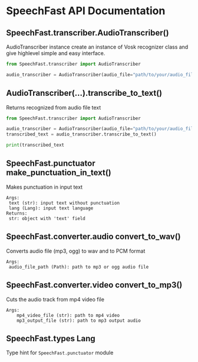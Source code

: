 # SpeechFast  API Documentation

## SpeechFast.transcriber.AudioTranscriber()

AudioTranscriber instance create an instance of Vosk recognizer class and give highlevel simple and easy interface.

```python
from SpeechFast.transcriber import AudioTranscriber

audio_transcriber = AudioTranscriber(audio_file="path/to/your/audio_file.wav", model_name="vosk-model-name")
```

## AudioTranscriber(...).transcribe_to_text()

Returns recognized from audio file text

```python
from SpeechFast.transcriber import AudioTranscriber

audio_transcriber = AudioTranscriber(audio_file="path/to/your/audio_file.wav", model_name="vosk-model-name")
transcribed_text = audio_transcriber.transcribe_to_text()

print(transcribed_text
```

## SpeechFast.punctuator make_punctuation_in_text()

Makes punctuation in input text

```
Args:
 text (str): input text without punctuation
 lang (Lang): input text language
Returns:
 str: object with 'text' field
```

## SpeechFast.converter.audio convert_to_wav()

Converts audio file (mp3, ogg) to wav and to PCM format

```
Args:
 audio_file_path (Path): path to mp3 or ogg audio file

```

## SpeechFast.converter.video convert_to_mp3()

Cuts the audio track from mp4 video file

```
Args:
    mp4_video_file (str): path to mp4 video
    mp3_output_file (str): path to mp3 output audio
```

## SpeechFast.types Lang

Type hint for `SpeechFast.punctuator` module
